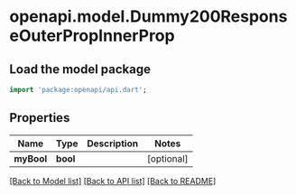 # openapi.model.Dummy200ResponseOuterPropInnerProp

## Load the model package
```dart
import 'package:openapi/api.dart';
```

## Properties
Name | Type | Description | Notes
------------ | ------------- | ------------- | -------------
**myBool** | **bool** |  | [optional] 

[[Back to Model list]](../README.md#documentation-for-models) [[Back to API list]](../README.md#documentation-for-api-endpoints) [[Back to README]](../README.md)


